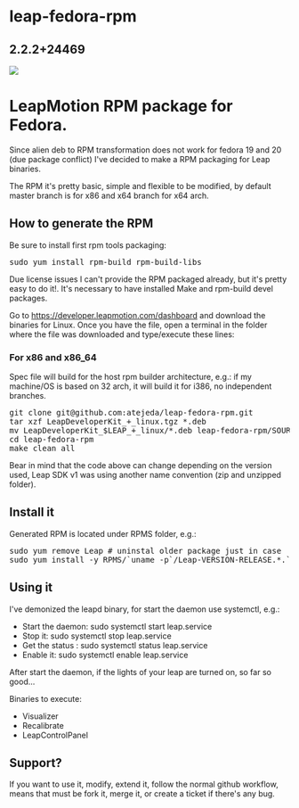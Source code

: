 leap-fedora-rpm
===============

## 2.2.2+24469 ##

![](http://oi62.tinypic.com/iqxvk2.jpg "")

# LeapMotion RPM package for Fedora. #

Since alien deb to RPM transformation does not work for fedora 19 and 20 (due package conflict) I've decided to make a RPM packaging for Leap binaries.

The RPM it's pretty basic, simple and flexible to be modified, by default master branch is for x86 and x64 branch for x64 arch.

## How to generate the RPM ##

Be sure to install first rpm tools packaging: 

<pre>
sudo yum install rpm-build rpm-build-libs
</pre>

Due license issues I can't provide the RPM packaged already, but it's pretty easy to do it!. It's necessary to have installed Make and rpm-build devel packages.

Go to https://developer.leapmotion.com/dashboard and download the binaries for Linux. Once you have the file, open a terminal in the folder where the file was downloaded and type/execute these lines:

### For x86 and x86_64 ###

Spec file will build for the host rpm builder architecture, e.g.: if my machine/OS is based on 32 arch, it will build it for i386, no independent branches.

<pre>
git clone git@github.com:atejeda/leap-fedora-rpm.git
tar xzf LeapDeveloperKit_<VERSION>+<RELEASE>_linux.tgz *.deb
mv LeapDeveloperKit_$LEAP_<VERSION>+<RELEASE>_linux/*.deb leap-fedora-rpm/SOURCES/
cd leap-fedora-rpm
make clean all
</pre>

Bear in mind that the code above can change depending on the version used, Leap SDK v1 was using another name convention (zip and unzipped folder).

## Install it ##

Generated RPM is located under RPMS folder, e.g.:

<pre>
sudo yum remove Leap # uninstal older package just in case
sudo yum install -y RPMS/`uname -p`/Leap-VERSION-RELEASE.*.`uname -p`.rpm
</pre>

## Using it ##

I've demonized the leapd binary, for start the daemon use systemctl, e.g.:

 *   Start the daemon: sudo systemctl start leap.service
 *   Stop it: sudo systemctl stop leap.service
 *   Get the status : sudo systemctl status leap.service
 *   Enable it: sudo systemctl enable leap.service

After start the daemon, if the lights of your leap are turned on, so far so good...

Binaries to execute:

 *   Visualizer
 *   Recalibrate
 *   LeapControlPanel
 
## Support? ##

If you want to use it, modify, extend it, follow the normal github workflow, means that must be fork it, merge it, or create a ticket if there's any bug.
